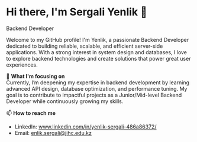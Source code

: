 # Hi there, I'm Sergali Yenlik 👋  
Backend Developer   

Welcome to my GitHub profile! I'm Yenlik, a passionate Backend Developer dedicated to building reliable, scalable, and efficient server-side applications. With a strong interest in system design and databases, I love to explore backend technologies and create solutions that power great user experiences.

🌱 **What I'm focusing on**  
Currently, I’m deepening my expertise in backend development by learning advanced API design, database optimization, and performance tuning. 
My goal is to contribute to impactful projects as a Junior/Mid-level Backend Developer while continuously growing my skills.


📫 **How to reach me**  
- LinkedIn: www.linkedin.com/in/yenlik-sergali-486a86372/
- Email: enlik.sergali@jihc.edu.kz

